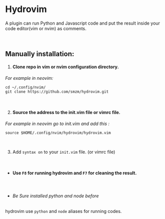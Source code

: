 # Hydrovim
A plugin can run Python and Javascript code and put the result inside your code editor(vim or nvim) as comments.

<br>

## Manually installation:

1. #### Clone repo in vim or nvim configuration directory.
 
*For example in neovim:*
```
cd ~/.config/nvim/
git clone https://github.com/smzm/hydrovim.git
```
<br>

2. #### Source the address to the init.vim file or vimrc file.

*For example in neovim go to init.vim and add this :*
  
``` 
source $HOME/.config/nvim/hydrovim/hydrovim.vim
```

<br>

3. Add `syntax on` to your `init.vim` file. (or vimrc file)

<br>

- #### Use ```F8``` for running hydrovim and ```F7``` for cleaning the result.

<br>

- ###### Be Sure installed python and node before
hydrovim use ```python``` and ```node``` aliases for running codes.
